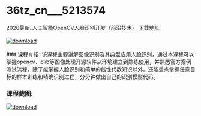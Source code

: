 # 36tz_cn___5213574
2020最新_人工智能OpenCV人脸识别开发（前沿技术）
[下载地址](http://www.36tz.cn/article/5213574 "下载地址")
<br/></br>[![download](http://36tz.cn/muke_img/2020_06_1-5-300x188.png "下载地址")](http://www.36tz.cn/article/5213574 "下载地址")
<br/></br>### 课程介绍:
该课程主要讲解图像识别及其典型应用人脸识别，通过本课程可以掌握opencv、dlib等图像处理开源软件从环境建立到熟练使用，并熟悉官方案例测试流程，除了能掌握人脸识别和简单的线性代数知识以外，还能重点掌握任意目标的样本训练和精确识别过程，分分钟做出自己的识别模型代码。

### 课程截图:
[![download](http://36tz.cn/muke_img/2020_06_2-6.png "下载地址")](http://www.36tz.cn/article/5213574 "下载地址")

